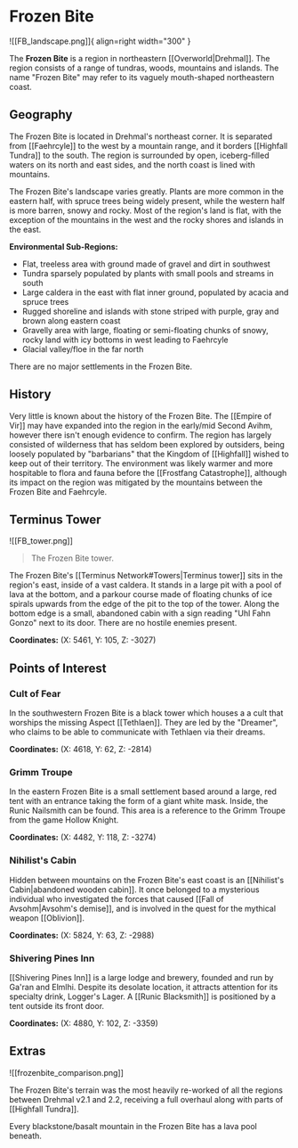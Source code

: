 # Frozen Bite

![[FB_landscape.png]]{ align=right width="300" }

The **Frozen Bite** is a region in northeastern [[Overworld|Drehmal]]. The region consists of a range of tundras, woods, mountains and islands. The name "Frozen Bite" may refer to its vaguely mouth-shaped northeastern coast.

## Geography

The Frozen Bite is located in Drehmal's northeast corner. It is separated from [[Faehrcyle]] to the west by a mountain range, and it borders [[Highfall Tundra]] to the south. The region is surrounded by open, iceberg-filled waters on its north and east sides, and the north coast is lined with mountains.

The Frozen Bite's landscape varies greatly. Plants are more common in the eastern half, with spruce trees being widely present, while the western half is more barren, snowy and rocky. Most of the region's land is flat, with the exception of the mountains in the west and the rocky shores and islands in the east.

**Environmental Sub-Regions:**

- Flat, treeless area with ground made of gravel and dirt in southwest <br>
- Tundra sparsely populated by plants with small pools and streams in south <br>
- Large caldera in the east with flat inner ground, populated by acacia and spruce trees <br>
- Rugged shoreline and islands with stone striped with purple, gray and brown along eastern coast <br>
- Gravelly area with large, floating or semi-floating chunks of snowy, rocky land with icy bottoms in west leading to Faehrcyle <br>
- Glacial valley/floe in the far north

There are no major settlements in the Frozen Bite.

## History

Very little is known about the history of the Frozen Bite. The [[Empire of Vir]] may have expanded into the region in the early/mid Second Avihm, however there isn't enough evidence to confirm. The region has largely consisted of wilderness that has seldom been explored by outsiders, being loosely populated by "barbarians" that the Kingdom of [[Highfall]] wished to keep out of their territory. The environment was likely warmer and more hospitable to flora and fauna before the [[Frostfang Catastrophe]], although its impact on the region was mitigated by the mountains between the Frozen Bite and Faehrcyle.

## Terminus Tower

![[FB_tower.png]]
> The Frozen Bite tower.

The Frozen Bite's [[Terminus Network#Towers|Terminus tower]] sits in the region's east, inside of a vast caldera. It stands in a large pit with a pool of lava at the bottom, and a parkour course made of floating chunks of ice spirals upwards from the edge of the pit to the top of the tower. Along the bottom edge is a small, abandoned cabin with a sign reading "Uhl Fahn Gonzo" next to its door. There are no hostile enemies present.

**Coordinates:** (X: 5461, Y: 105, Z: -3027)

## Points of Interest

### Cult of Fear

In the southwestern Frozen Bite is a black tower which houses a a cult that worships the missing Aspect [[Tethlaen]]. They are led by the "Dreamer", who claims to be able to communicate with Tethlaen via their dreams.

**Coordinates:** (X: 4618, Y: 62, Z: -2814)

### Grimm Troupe

In the eastern Frozen Bite is a small settlement based around a large, red tent with an entrance taking the form of a giant white mask. Inside, the Runic Nailsmith can be found. This area is a reference to the Grimm Troupe from the game Hollow Knight.

**Coordinates:** (X: 4482, Y: 118, Z: -3274)

### Nihilist's Cabin

Hidden between mountains on the Frozen Bite's east coast is an [[Nihilist's Cabin|abandoned wooden cabin]]. It once belonged to a mysterious individual who investigated the forces that caused [[Fall of Avsohm|Avsohm's demise]], and is involved in the quest for the mythical weapon [[Oblivion]].

**Coordinates:** (X: 5824, Y: 63, Z: -2988)

### Shivering Pines Inn

[[Shivering Pines Inn]] is a large lodge and brewery, founded and run by Ga'ran and Elmlhi. Despite its desolate location, it attracts attention for its specialty drink, Logger's Lager. A [[Runic Blacksmith]] is positioned by a tent outside its front door.

**Coordinates:** (X: 4880, Y: 102, Z: -3359)

## Extras

![[frozenbite_comparison.png]]

The Frozen Bite's terrain was the most heavily re-worked of all the regions between Drehmal v2.1 and 2.2, receiving a full overhaul along with parts of [[Highfall Tundra]].

Every blackstone/basalt mountain in the Frozen Bite has a lava pool beneath.
